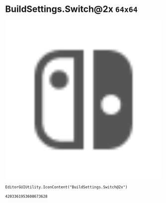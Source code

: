 # BuildSettings.Switch@2x `64x64`
<img src="/img/BuildSettings.Switch@2x.png" width=512 height=512>

``` CSharp
EditorGUIUtility.IconContent("BuildSettings.Switch@2x")
```
```
4203361953608673628
```
